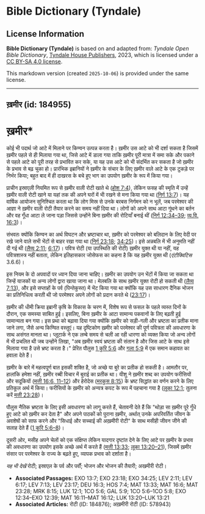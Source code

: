 # Bible Dictionary (Tyndale)

## License Information

**Bible Dictionary (Tyndale)** is based on and adapted from: _Tyndale Open Bible Dictionary_, [Tyndale House Publishers](https://tyndaleopenresources.com/), 2023, which is licensed under a [CC BY-SA 4.0 license](https://creativecommons.org/licenses/by-sa/4.0/legalcode.en).

This markdown version (created `2025-10-06`) is provided under the same license.



--------------------------------

## ख़मीर (id: 184955)

ख़मीर\*
=======

कोई भी पदार्थ जो आटे में मिलाने पर किण्वन उत्पन्न करता है। ख़मीर उस आटे को भी दर्शा सकता है जिसमें ख़मीर पहले से ही मिलाया गया था, जिसे आटे में डाला गया ताकि ख़मीर पूरी मात्रा में समा सके और पकाने से पहले आटे को पूरी तरह से प्रभावित कर सके, या यह उस आटे को भी संदर्भित कर सकता है जो ख़मीर के प्रभाव से बढ़ चुका हो। प्रारंभिक इब्रानियों ने ख़मीर के संचार के लिए ख़मीर वाले आटे के एक टुकड़े पर निर्भर किया; बहुत बाद में ही दाखरस के बचे हुए भाग का उपयोग ख़मीर के रूप में किया गया। 

प्राचीन इस्राएली नियमित रूप से ख़मीर वाली रोटी खाते थे ([होश 7:4](https://ref.ly/Hos7:4)), लेकिन फसह की स्मृति में उन्हें ख़मीर वाली रोटी खाने या यहां तक की अपने घरों में भी रखने से मना किया गया था ([निर्ग 13:7](https://ref.ly/Exod13:7))। यह वार्षिक आयोजन सुनिश्चित करता था कि लोग मिस्र से उनके बरबस निर्गमन को न भूलें, जब परमेश्वर की आज्ञा ने ख़मीर वाली रोटी तैयार करने का समय नहीं दिया था। लोगों को अपने साथ आटा गूंथने का बर्तन और वह गूँधा आटा ले जाना पड़ा जिससे उन्होंने बिना ख़मीर की रोटियाँ बनाई थीं ([निर्ग 12:34–39](https://ref.ly/Exod12:34-Exod12:39); [व्य.वि. 16:3](https://ref.ly/Deut16:3))।

संभवतः क्योंकि किण्वन का अर्थ विघटन और भ्रष्टाचार था, ख़मीर को परमेश्वर को बलिदान के लिए वेदी पर रखे जाने वाले सभी भेंटों से बाहर रखा गया था ([निर्ग 23:18](https://ref.ly/Exod23:18); [34:25](https://ref.ly/Exod34:25))। इसे अन्नबलि में भी अनुमति नहीं दी गई थी ([लैव्य 2:11](https://ref.ly/Lev2:11); [6:17](https://ref.ly/Lev6:17))। पवित्र रोटी (या उपस्थिति की रोटी) ख़मीर युक्त थी या नहीं, यह पवित्रशास्त्र नहीं बताता, लेकिन इतिहासकार जोसेफस का कहना है कि यह ख़मीर युक्त थी  (*एंटीक्विटिस* 3\.6\.6\)।

इस नियम के दो अपवादों पर ध्यान दिया जाना चाहिए। ख़मीर का उपयोग उन भेंटों में किया जा सकता था जिन्हें याजकों या अन्य लोगों द्वारा खाया जाना था। मेलबलि के साथ ख़मीर युक्त रोटी हो सकती थी ([लैव्य 7:13](https://ref.ly/Lev7:13)), और इसे सप्ताहों के पर्व (पिन्तेकुस्त) में भेंट किया गया था क्योंकि यह उस साधारण दैनिक भोजन का प्रतिनिधित्व करती थी जो परमेश्वर अपने लोगों को प्रदान करते थे ([23:17](https://ref.ly/Lev23:17))।

ख़मीर की धीमी क्रिया इब्रानी कृषि के विकास के चरण में, विशेष रूप से फसल के पहले व्यस्त दिनों के दौरान, एक समस्या साबित हुई। इसलिए, बिना ख़मीर के आटा सामान्य पकवानों के लिए बढ़ती हुई सामान्यता बन गया। इस प्रथा को बढ़ावा दिया गया क्योंकि ख़मीर को सड़ी\-गली और भ्रष्टता का प्रतीक माना जाने लगा, जैसे अन्य किण्वित वस्तुएं। यह दृष्टिकोण ख़मीर को परमेश्वर की पूर्ण पवित्रता की अवधारणा के साथ असंगत मानता था। प्लूटार्क ने एक लम्बे समय से चली आ रही धारणा को व्यक्त किया जो अन्य लोगों में भी प्रचलित थी जब उन्होंने लिखा, "अब ख़मीर स्वयं भ्रष्टता की संतान है और जिस आटे के साथ इसे मिलाया गया है उसे भ्रष्ट करता है।" प्रेरित पौलुस [1 कुरि 5:6](https://ref.ly/1Cor5:6) और [गला 5:9](https://ref.ly/Gal5:9) में एक समान कहावत का हवाला देते हैं।

ख़मीर के बारे में महत्वपूर्ण बात इसकी शक्ति है, जो अच्छे या बुरे का प्रतीक हो सकती है। आमतौर पर, हालांकि हमेशा नहीं, ख़मीर रब्बी विचार में बुराई का प्रतीक था। यीशु ने ख़मीर शब्द का उपयोग फरीसियों और सदूकियों ([मत्ती 16:6, 11–12](https://ref.ly/Matt16:6)) और हेरोदेस ([मरकुस 8:15](https://ref.ly/Mark8:15)) के भ्रष्ट सिद्धांत का वर्णन करने के लिए प्रतिकूल अर्थ में किया। फरीसियों के ख़मीर को अन्यत्र कपट के रूप में पहचाना गया है ([लूका 12:1](https://ref.ly/Luke12:1); तुलना करें [मत्ती 23:28](https://ref.ly/Matt23:28))।

पौलुस नैतिक भ्रष्टता के लिए इसी अवधारणा को लागू करते हैं, चेतावनी देते हैं कि "थोड़ा सा ख़मीर पूरे गुँधे हुए आटे को ख़मीर कर देता है" और अपने पाठकों को पुराना ख़मीर, अर्थात् उनके अपरिवर्तित जीवन के अवशेषों को साफ करने और "सिधाई और सच्चाई की अख़मीरी रोटी" के साथ मसीही जीवन जीने की सलाह देते हैं ([1 कुरि 5:6–8](https://ref.ly/1Cor5:6-1Cor5:8))।

दूसरी ओर, मसीह अपने चेलों को एक संक्षिप्त लेकिन यादगार दृष्टांत देने के लिए आटे पर ख़मीर के प्रभाव की अवधारणा का उपयोग इसके अच्छे अर्थ में करते हैं ([मत्ती 13:33](https://ref.ly/Matt13:33); [लूका 13:20–21](https://ref.ly/Luke13:20-Luke13:21)), जिसमें ख़मीर संसार पर परमेश्वर के राज्य के बढ़ते हुए, व्यापक प्रभाव को दर्शाता है।

*यह भी देखें* रोटी; इस्राएल के पर्व और पर्वों; भोजन और भोजन की तैयारी; अखमीरी रोटी।

* **Associated Passages:** EXO 13:7; EXO 23:18; EXO 34:25; LEV 2:11; LEV 6:17; LEV 7:13; LEV 23:17; DEU 16:3; HOS 7:4; MAT 13:33; MAT 16:6; MAT 23:28; MRK 8:15; LUK 12:1; 1CO 5:6; GAL 5:9; 1CO 5:6–1CO 5:8; EXO 12:34–EXO 12:39; MAT 16:11–MAT 16:12; LUK 13:20–LUK 13:21
* **Associated Articles:** रोटी (ID: 184876); अख़मीरी रोटी (ID: 578943)

